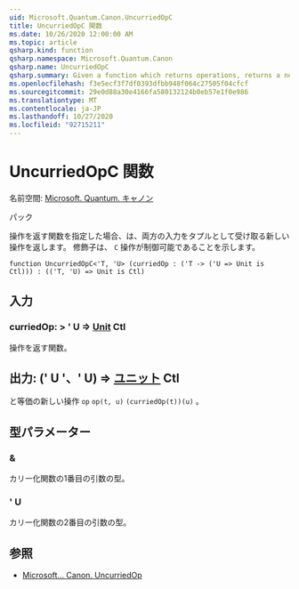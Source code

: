 ```yaml
---
uid: Microsoft.Quantum.Canon.UncurriedOpC
title: UncurriedOpC 関数
ms.date: 10/26/2020 12:00:00 AM
ms.topic: article
qsharp.kind: function
qsharp.namespace: Microsoft.Quantum.Canon
qsharp.name: UncurriedOpC
qsharp.summary: Given a function which returns operations, returns a new operation which takes both inputs as a tuple. The modifier `C` indicates that the operations are controllable.
ms.openlocfilehash: f3e5ecf3f7df0393dfbb948f064c27505f04cfcf
ms.sourcegitcommit: 29e0d88a30e4166fa580132124b0eb57e1f0e986
ms.translationtype: MT
ms.contentlocale: ja-JP
ms.lasthandoff: 10/27/2020
ms.locfileid: "92715211"
---
```

# <a name="uncurriedopc-function"></a>UncurriedOpC 関数

名前空間: [Microsoft. Quantum. キャノン](xref:Microsoft.Quantum.Canon)

パック [](https://nuget.org/packages/)


操作を返す関数を指定した場合、は、両方の入力をタプルとして受け取る新しい操作を返します。
修飾子は、 `C` 操作が制御可能であることを示します。

```qsharp
function UncurriedOpC<'T, 'U> (curriedOp : ('T -> ('U => Unit is Ctl))) : (('T, 'U) => Unit is Ctl)
```


## <a name="input"></a>入力

### <a name="curriedop--t---u--unit-ctl"></a>curriedOp: > ' U => [Unit](xref:microsoft.quantum.lang-ref.unit) Ctl

操作を返す関数。



## <a name="output--tu--unit-ctl"></a>出力: (' U '、' U) => [ユニット](xref:microsoft.quantum.lang-ref.unit) Ctl

と等価の新しい操作 `op` `op(t, u)` `(curriedOp(t))(u)` 。

## <a name="type-parameters"></a>型パラメーター

### <a name="t"></a>&

カリー化関数の1番目の引数の型。
### <a name="u"></a>' U

カリー化関数の2番目の引数の型。

## <a name="see-also"></a>参照

- [Microsoft... Canon. UncurriedOp](xref:Microsoft.Quantum.Canon.UncurriedOp)